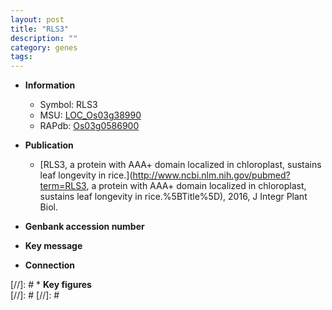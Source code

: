 ```yaml
---
layout: post
title: "RLS3"
description: ""
category: genes
tags: 
---
```


* **Information**  
    + Symbol: RLS3  
    + MSU: [LOC_Os03g38990](http://rice.plantbiology.msu.edu/cgi-bin/ORF_infopage.cgi?orf=LOC_Os03g38990)  
    + RAPdb: [Os03g0586900](http://rapdb.dna.affrc.go.jp/viewer/gbrowse_details/irgsp1?name=Os03g0586900)  

* **Publication**  
    + [RLS3, a protein with AAA+ domain localized in chloroplast, sustains leaf longevity in rice.](http://www.ncbi.nlm.nih.gov/pubmed?term=RLS3, a protein with AAA+ domain localized in chloroplast, sustains leaf longevity in rice.%5BTitle%5D), 2016, J Integr Plant Biol.

* **Genbank accession number**  

* **Key message**  

* **Connection**  

[//]: # * **Key figures**  
[//]: # 
[//]: # 
